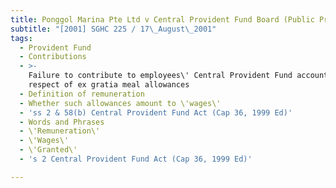 ```yaml
---
title: Ponggol Marina Pte Ltd v Central Provident Fund Board (Public Prosecutor)
subtitle: "[2001] SGHC 225 / 17\_August\_2001"
tags:
  - Provident Fund
  - Contributions
  - >-
    Failure to contribute to employees\' Central Provident Fund accounts in
    respect of ex gratia meal allowances
  - Definition of remuneration
  - Whether such allowances amount to \'wages\'
  - 'ss 2 & 58(b) Central Provident Fund Act (Cap 36, 1999 Ed)'
  - Words and Phrases
  - \'Remuneration\'
  - \'Wages\'
  - \'Granted\'
  - 's 2 Central Provident Fund Act (Cap 36, 1999 Ed)'

---
```


